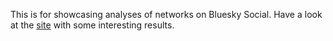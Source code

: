 This is for showcasing analyses of networks on Bluesky Social. Have a look at the [site](https://lassehjorthmadsen.github.io/blueskyanalyses/) with some interesting results.
